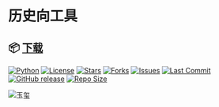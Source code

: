 # 历史向工具
## 📦 [下载](https://github.com/HistoriaNonVult/Emperor_Generator/releases/latest)
[![Python](https://img.shields.io/badge/Python-3.8%2B-blue)](https://www.python.org)
[![License](https://img.shields.io/badge/License-GPL--3.0-green)](https://github.com/HistoriaNonVult/Emperor_Generator/blob/master/LICENSE)
[![Stars](https://img.shields.io/github/stars/HistoriaNonVult/Emperor_Generator?style=social)](https://github.com/HistoriaNonVult/Emperor_Generator/stargazers)
[![Forks](https://img.shields.io/github/forks/HistoriaNonVult/Emperor_Generator?style=social)](https://github.com/HistoriaNonVult/Emperor_Generator/network/members)
[![Issues](https://img.shields.io/github/issues/HistoriaNonVult/Emperor_Generator)](https://github.com/HistoriaNonVult/Emperor_Generator/issues)
[![Last Commit](https://img.shields.io/github/last-commit/HistoriaNonVult/Emperor_Generator)](https://github.com/HistoriaNonVult/Emperor_Generator/commits/master)
[![GitHub release](https://img.shields.io/github/v/release/HistoriaNonVult/Emperor_Generator?include_prereleases)](https://github.com/HistoriaNonVult/Emperor_Generator/releases)
[![Repo Size](https://img.shields.io/github/repo-size/HistoriaNonVult/Emperor_Generator)](https://github.com/HistoriaNonVult/Emperor_Generator)


![玉玺](assets/images/seal.ico)